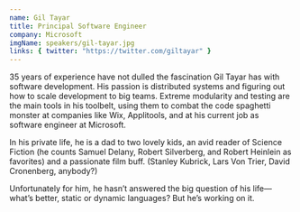```yaml
---
name: Gil Tayar
title: Principal Software Engineer
company: Microsoft
imgName: speakers/gil-tayar.jpg
links: { twitter: "https://twitter.com/giltayar" }
---
```


35 years of experience have not dulled the fascination Gil Tayar has with software development. His passion is distributed systems and figuring out how to scale development to big teams. Extreme modularity and testing are the main tools in his toolbelt, using them to combat the code spaghetti monster at companies like Wix, Applitools, and at his current job as software engineer at Microsoft.

In his private life, he is a dad to two lovely kids, an avid reader of Science Fiction (he counts Samuel Delany, Robert Silverberg, and Robert Heinlein as favorites) and a passionate film buff. (Stanley Kubrick, Lars Von Trier, David Cronenberg, anybody?)

Unfortunately for him, he hasn’t answered the big question of his life—what’s better, static or dynamic languages? But he’s working on it.
